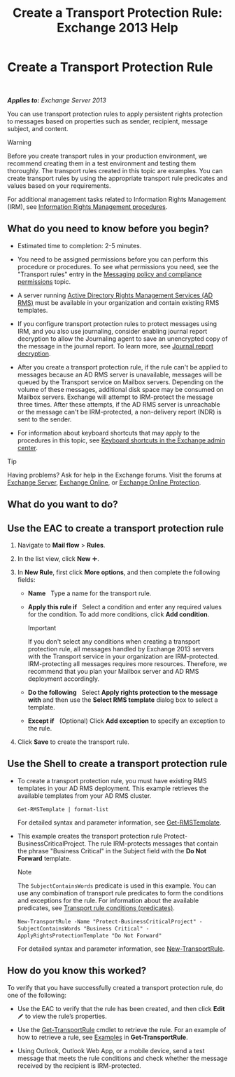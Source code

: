 ﻿---
title: 'Create a Transport Protection Rule: Exchange 2013 Help'
TOCTitle: Create a Transport Protection Rule
ms:assetid: 3a857185-ee16-4ee7-9e57-8be95f7e753a
ms:mtpsurl: https://technet.microsoft.com/en-us/library/Dd302432(v=EXCHG.150)
ms:contentKeyID: 49319907
ms.date: 12/09/2016
mtps_version: v=EXCHG.150
---

# Create a Transport Protection Rule

 

_**Applies to:** Exchange Server 2013_


You can use transport protection rules to apply persistent rights protection to messages based on properties such as sender, recipient, message subject, and content.


> [!WARNING]
> Before you create transport rules in your production environment, we recommend creating them in a test environment and testing them thoroughly. The transport rules created in this topic are examples. You can create transport rules by using the appropriate transport rule predicates and values based on your requirements.



For additional management tasks related to Information Rights Management (IRM), see [Information Rights Management procedures](information-rights-management-procedures-exchange-2013-help.md).

## What do you need to know before you begin?

  - Estimated time to completion: 2-5 minutes.

  - You need to be assigned permissions before you can perform this procedure or procedures. To see what permissions you need, see the "Transport rules" entry in the [Messaging policy and compliance permissions](messaging-policy-and-compliance-permissions-exchange-2013-help.md) topic.

  - A server running [Active Directory Rights Management Services (AD RMS)](https://technet.microsoft.com/en-us/library/hh831364.aspx) must be available in your organization and contain existing RMS templates.

  - If you configure transport protection rules to protect messages using IRM, and you also use journaling, consider enabling journal report decryption to allow the Journaling agent to save an unencrypted copy of the message in the journal report. To learn more, see [Journal report decryption](journal-report-decryption-exchange-2013-help.md).

  - After you create a transport protection rule, if the rule can't be applied to messages because an AD RMS server is unavailable, messages will be queued by the Transport service on Mailbox servers. Depending on the volume of these messages, additional disk space may be consumed on Mailbox servers. Exchange will attempt to IRM-protect the message three times. After these attempts, if the AD RMS server is unreachable or the message can't be IRM-protected, a non-delivery report (NDR) is sent to the sender.

  - For information about keyboard shortcuts that may apply to the procedures in this topic, see [Keyboard shortcuts in the Exchange admin center](keyboard-shortcuts-in-the-exchange-admin-center-exchange-online-protection-help.md).


> [!TIP]
> Having problems? Ask for help in the Exchange forums. Visit the forums at <A href="https://go.microsoft.com/fwlink/p/?linkid=60612">Exchange Server</A>, <A href="https://go.microsoft.com/fwlink/p/?linkid=267542">Exchange Online</A>, or <A href="https://go.microsoft.com/fwlink/p/?linkid=285351">Exchange Online Protection</A>.



## What do you want to do?

## Use the EAC to create a transport protection rule

1.  Navigate to **Mail flow** \> **Rules**.

2.  In the list view, click **New** ![Add Icon](images/JJ218640.c1e75329-d6d7-4073-a27d-498590bbb558(EXCHG.150).gif "Add Icon").

3.  In **New Rule**, first click **More options**, and then complete the following fields:
    
      - **Name**   Type a name for the transport rule.
    
      - **Apply this rule if**   Select a condition and enter any required values for the condition. To add more conditions, click **Add condition**.
        

        > [!IMPORTANT]
        > If you don't select any conditions when creating a transport protection rule, all messages handled by Exchange 2013 servers with the Transport service in your organization are IRM-protected. IRM-protecting all messages requires more resources. Therefore, we recommend that you plan your Mailbox server and AD&nbsp;RMS deployment accordingly.

    
      - **Do the following**   Select **Apply rights protection to the message with** and then use the **Select RMS template** dialog box to select a template.
    
      - **Except if**   (Optional) Click **Add exception** to specify an exception to the rule.

4.  Click **Save** to create the transport rule.

## Use the Shell to create a transport protection rule

  - To create a transport protection rule, you must have existing RMS templates in your AD RMS deployment. This example retrieves the available templates from your AD RMS cluster.
    
        Get-RMSTemplate | format-list
    
    For detailed syntax and parameter information, see [Get-RMSTemplate](https://technet.microsoft.com/en-us/library/dd297960\(v=exchg.150\)).

  - This example creates the transport protection rule Protect-BusinessCriticalProject. The rule IRM-protects messages that contain the phrase "Business Critical" in the Subject field with the **Do Not Forward** template.
    

    > [!NOTE]
    > The <CODE>SubjectContainsWords</CODE> predicate is used in this example. You can use any combination of transport rule predicates to form the conditions and exceptions for the rule. For information about the available predicates, see <A href="mail-flow-rule-conditions-and-exceptions-predicates-in-exchange-2013-exchange-2013-help.md">Transport rule conditions (predicates)</A>.

    
        New-TransportRule -Name "Protect-BusinessCriticalProject" -SubjectContainsWords "Business Critical" -ApplyRightsProtectionTemplate "Do Not Forward"
    
    For detailed syntax and parameter information, see [New-TransportRule](https://technet.microsoft.com/en-us/library/bb125138\(v=exchg.150\)).

## How do you know this worked?

To verify that you have successfully created a transport protection rule, do one of the following:

  - Use the EAC to verify that the rule has been created, and then click **Edit** ![Edit icon](images/JJ218640.6f53ccb2-1f13-4c02-bea0-30690e6ea71d(EXCHG.150).gif "Edit icon") to view the rule’s properties.

  - Use the [Get-TransportRule](https://technet.microsoft.com/en-us/library/aa998585\(v=exchg.150\)) cmdlet to retrieve the rule. For an example of how to retrieve a rule, see [Examples](https://technet.microsoft.com/en-us/aa998585\(exchg.150\)#examples) in **Get-TransportRule**.

  - Using Outlook, Outlook Web App, or a mobile device, send a test message that meets the rule conditions and check whether the message received by the recipient is IRM-protected.

